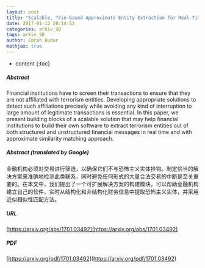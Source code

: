 ```yaml
---
layout: post
title: "Scalable, Trie-based Approximate Entity Extraction for Real-Time Financial Transaction Screening"
date: 2017-01-12 20:14:52
categories: arXiv_SD
tags: arXiv_SD
author: Emrah Budur
mathjax: true
---
```


* content
{:toc}

##### Abstract
Financial institutions have to screen their transactions to ensure that they are not affiliated with terrorism entities. Developing appropriate solutions to detect such affiliations precisely while avoiding any kind of interruption to large amount of legitimate transactions is essential. In this paper, we present building blocks of a scalable solution that may help financial institutions to build their own software to extract terrorism entities out of both structured and unstructured financial messages in real time and with approximate similarity matching approach.

##### Abstract (translated by Google)
金融机构必须对交易进行筛选，以确保它们不与恐怖主义实体挂钩。制定恰当的解决方案来准确地检测此类联系，同时避免任何形式的大量合法交易的中断是至关重要的。在本文中，我们提出了一个可扩展解决方案的构建模块，可以帮助金融机构建立自己的软件，实时从结构化和非结构化财务信息中提取恐怖主义实体，并采用近似相似性匹配方法。

##### URL
[https://arxiv.org/abs/1701.03492](https://arxiv.org/abs/1701.03492)

##### PDF
[https://arxiv.org/pdf/1701.03492](https://arxiv.org/pdf/1701.03492)

